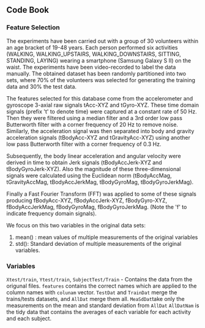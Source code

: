## Code Book

### Feature Selection
The experiments have been carried out with a group of 30 volunteers within an age bracket of 19-48 years. Each person performed six activities (WALKING, WALKING_UPSTAIRS, WALKING_DOWNSTAIRS, SITTING, STANDING, LAYING) wearing a smartphone (Samsung Galaxy S II) on the waist. The experiments have been video-recorded to label the data manually. The obtained dataset has been randomly partitioned into two sets, where 70% of the volunteers was selected for generating the training data and 30% the test data. 

The features selected for this database come from the accelerometer and gyroscope 3-axial raw signals tAcc-XYZ and tGyro-XYZ. These time domain signals (prefix 't' to denote time) were captured at a constant rate of 50 Hz. Then they were filtered using a median filter and a 3rd order low pass Butterworth filter with a corner frequency of 20 Hz to remove noise. Similarly, the acceleration signal was then separated into body and gravity acceleration signals (tBodyAcc-XYZ and tGravityAcc-XYZ) using another low pass Butterworth filter with a corner frequency of 0.3 Hz. 

Subsequently, the body linear acceleration and angular velocity were derived in time to obtain Jerk signals (tBodyAccJerk-XYZ and tBodyGyroJerk-XYZ). Also the magnitude of these three-dimensional signals were calculated using the Euclidean norm (tBodyAccMag, tGravityAccMag, tBodyAccJerkMag, tBodyGyroMag, tBodyGyroJerkMag). 

Finally a Fast Fourier Transform (FFT) was applied to some of these signals producing fBodyAcc-XYZ, fBodyAccJerk-XYZ, fBodyGyro-XYZ, fBodyAccJerkMag, fBodyGyroMag, fBodyGyroJerkMag. (Note the 'f' to indicate frequency domain signals). 

We focus on this two variables in the original data sets:
1. mean() : mean values of multiple measurements of the original variables
2. std(): Standard deviation of multiple measurements of the original variables.

### Variables

`Xtest/train`, `Ytest/train`, `SubjectTest/Train` - Contains the data from the origunal files.
`features` contains the correct names  which are applied to the column names with `colunam` vector.
`TestDat` and `TrainDat`  merge the trains/tests datasets, and `AllDat` merge them all.
`MeaSdDat`take only the measurements on the mean and standard deviation from `AllDat`
`AllDatNam` is the tidy data that contains the averages of each variable for each activity and each subject.


 
 
